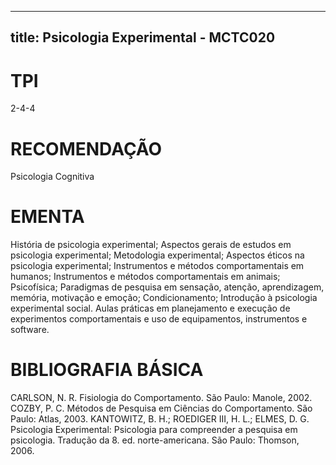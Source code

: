 
---
title: Psicologia Experimental - MCTC020 
---

# TPI

2-4-4

# RECOMENDAÇÃO

Psicologia Cognitiva

# EMENTA

História de psicologia experimental; Aspectos gerais de estudos em psicologia experimental; Metodologia experimental; Aspectos éticos na psicologia experimental; Instrumentos e métodos comportamentais em humanos; Instrumentos e métodos comportamentais em animais; Psicofísica; Paradigmas de pesquisa em sensação, atenção, aprendizagem, memória, motivação e emoção; Condicionamento; Introdução à psicologia experimental social. Aulas práticas em planejamento e execução de experimentos comportamentais e uso de equipamentos, instrumentos e software.

# BIBLIOGRAFIA BÁSICA

CARLSON, N. R. Fisiologia do Comportamento. São Paulo: Manole, 2002.
COZBY, P. C. Métodos de Pesquisa em Ciências do Comportamento. São Paulo: Atlas, 2003.
KANTOWITZ, B. H.; ROEDIGER III, H. L.; ELMES, D. G. Psicologia Experimental: Psicologia para compreender a pesquisa em psicologia. Tradução da 8. ed. norte-americana. São Paulo: Thomson, 2006.
        
